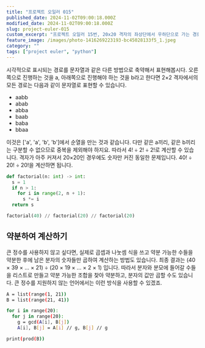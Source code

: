 ```yaml
---
title: "프로젝트 오일러 015"
published_date: 2024-11-02T09:00:18.000Z
modified_date: 2024-11-02T09:00:18.000Z
slug: project-euler-015
custom_excerpt: "프로젝트 오일러 15번, 20x20 격자의 좌상단에서 우하단으로 가는 경로의 수를 구합니다. 이는 40번의 이동 중 20번의 아래쪽 이동을 선택하는 조합 문제와 같으며, 40! / (20! * 20!) 공식을 이용한 풀이를 제시합니다."
feature_image: /images/photo-1416269223193-bc45028133f5_1.jpeg
category: ""
tags: ["project euler", "python"]
---
```


시각적으로 표시되는 경로를 문자열과 같은 다른 방법으로 축약해서 표현해봅시다. 오른쪽으로 진행하는 것을 a, 아래쪽으로 진행해야 하는 것을 b라고 한다면 2×2 격자에서의 모든 경로는 다음과 같이 문자열로 표현할 수 있습니다. 

  * aabb
  * abab
  * abba
  * baab
  * baba
  * bbaa
  
 이것은 ['a', 'a', 'b', 'b']에서 순열을 만는 것과 같습니다. 다만 같은 a끼리, 같은 b끼리는 구분할 수 없으므로 중복을 제외해야 하지요. 따라서 $4! \div 2! \div 2!$로 계산할 수 있습니다. 격자가 아주 커져서 20×20인 경우에도 숫자만 커진 동일한 문제입니다. $40! \div 20! \div 20!$을 계산하면 됩니다. 


```python
def factorial(n: int) -> int:
  s = 1
  if n > 1:
    for i in range(2, n + 1):
      s *= i
  return s

factorial(40) // factorial(20) // factorial(20)
```
## 약분하여 계산하기

큰 정수를 사용하지 않고 싶다면, 실제로 곱셉과 나눗셈 식을 쓰고 약분 가능한 수들을 약분한 후에 남은 분자의 숫자들만 곱하여 계산하는 방법도 있습니다. 최종 결과는 (40 × 39 × ... × 21) ÷ (20 × 19 × ... × 2 × 1) 입니다. 따라서 분자와 분모에 들어갈 수들을 리스트로 만들고 약분 가능한 조합을 찾아 약분하고, 분자의 값만 곱할 수도 있습니다. 큰 정수를 지원하지 않는 언어에서는 이런 방식을 사용할 수 있겠죠.

```bash
A = list(range(1, 21))
B = list(range(21, 41))

for i in range(20):
  for j in range(20):
    g = gcd(A[i], B[j])
    A[i], B[j] = A[i] // g, B[j] // g

print(prod(B))
```


